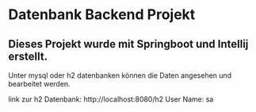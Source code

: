 # Datenbank Backend Projekt 
## Dieses Projekt wurde mit Springboot und Intellij erstellt. 

Unter mysql oder h2 datenbanken können die Daten angesehen und bearbeitet werden. 

link zur h2 Datenbank: http://localhost:8080/h2
User Name: sa